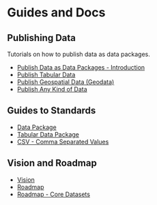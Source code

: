 # Guides and Docs

## Publishing Data

Tutorials on how to publish data as data packages.

* [Publish Data as Data Packages - Introduction][intro]
* [Publish Tabular Data][tabular]
* [Publish Geospatial Data (Geodata)][geodata]
* [Publish Any Kind of Data][any]

[intro]: /doc/publish
[tabular]: /doc/publish-tabular
[geodata]: /doc/publish-geo
[any]: /doc/publish-any

## Guides to Standards

* [Data Package][dp]
* [Tabular Data Package][tabular]
* [CSV - Comma Separated Values][csv]

[dp]: /doc/data-package
[tabular]: /doc/tabular-data-package
[csv]: /doc/csv

## Vision and Roadmap

* [Vision](/vision)
* [Roadmap](/roadmap)
* [Roadmap - Core Datasets](/roadmap/core-datasets)


